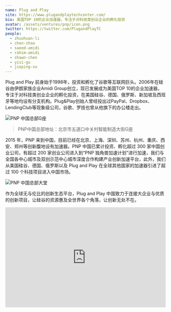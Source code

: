 ```yaml
---
name: Plug and Play
site: https://www.plugandplaytechcenter.com/
bio: 美国TOP 10的企业加速器，专注于对科技类创业企业的孵化投资
avatar: /assets/ventures/pnp/icon.png
twitter: https://twitter.com/PlugandPlayTC
people:
  - zhuohuan-li
  - chen-zhao
  - saeed-amidi
  - rahim-amidi
  - shawn-chen
  - yisi-gu
  - jieping-xu
---
```


Plug and Play 前身始于1998年，投资和孵化了谷歌等互联网巨头。2006年在硅谷由伊朗家族企业Amidi  Group创立，现已发展成为美国TOP 10的企业加速器，专注于对科技类创业企业的孵化投资，在美国硅谷、德国、俄罗斯、新加坡及西班牙等地均设有分支机构。Plug&Play创始人曾经投出过PayPal、Dropbox、LendingClub等现象级公司，谷歌、罗技也曾从他旗下的办公楼走出。

![PNP 中国总部G座](/assets/ventures/pnp/building.jpg)

> PNP中国总部地址：北京市五道口中关村智能制造大街G座

2015 年，PNP 来到中国，目前已经在北京、上海、深圳、苏州、杭州、重庆、西安、郑州等创新腹地设有加速器。PNP 中国已累计投资、孵化超过 300 家中国创业公司，有超过 200 家创业公司进入到“PNP 独角兽加速计划”进行加速，我们与全国各中心城市及双创示范中心城市深度合作构建产业创新加速平台，此外，我们从美国硅谷、德国、俄罗斯以及 Plug and Play 在全球其他国家的加速器引进了超过 100 个科技项目进入中国市场。

![PNP 中国总部大堂](/assets/ventures/pnp/hall.jpg)

作为全球无与伦比的创新生态平台，Plug and Play 中国致力于连接大企业与优质的创新项目，让硅谷的资源惠及全世界各个角落，让创新无处不在。

<div style="
    position: relative;
    padding-bottom: 56.25%;
    padding-top:30px;
    height:0;
    overflow:hidden;
">
  <iframe
    src='https://docs.google.com/presentation/d/e/2PACX-1vTevQBJ9-vscpuHYH7aQtANi9JG00DkOlm-D1CDYv3GuaP-1qLcrmWwOPtR6volcuZmkox3Z5DuCum0/embed?start=false&loop=true&delayms=3000'
    width="960"
    height="569"
    allowfullscreen
    webkitallowfullscreen
    frameborder="0"
    style="
      position: absolute;
      top:0;
      left:0;
      width:100%;
      height:100%;
    "
  >
  </iframe>

</div>
